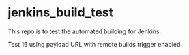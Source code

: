 # jenkins_build_test

This repo is to test the automated building for Jenkins.

Test 16 using payload URL with remote builds trigger enabled.
